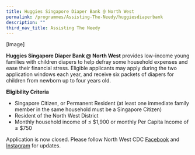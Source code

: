 ```yaml
---
title: Huggies Singapore Diaper Bank @ North West
permalink: /programmes/Assisting-The-Needy/huggiesdiaperbank
description: ""
third_nav_title: Assisting The Needy
---
```

[Image]

**Huggies Singapore Diaper Bank @ North West** provides low-income young families with children diapers to help defray some household expenses and ease their financial stress. Eligible applicants may apply during the two application windows each year, and receive six packets of diapers for children from newborn up to four years old.
  
**Eligibility Criteria**

*   Singapore Citizen, or Permanent Resident (at least one immediate family member in the same household must be a Singapore Citizen)
*   Resident of the North West District 
*   Monthly household income of ≤ $1,900 or monthly Per Capita Income of ≤ $750

Application is now closed. Please follow North West CDC [Facebook](https://www.facebook.com/nwcdc/) and [Instagram](https://www.instagram.com/northwestcdc/) for updates.